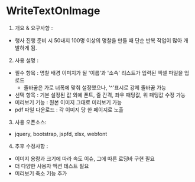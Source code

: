 # WriteTextOnImage

1. 개요 & 요구사항 :  
  - 행사 진행 준비 시 50내지 100명 이상의 명찰을 만들 때 단순 반복 작업이 많아 개발하게 됨.
  
2. 사용 설명 : 
  - 필수 항목 : 명찰 배경 이미지가 될 '이름'과 '소속' 리스트가 입력된 엑셀 파일을 업로드
    * 줄바꿈은 가로 너폭에 맞춰 설정했으나, '^'표시로 강제 줄바꿈 가능
  - 선택 항목 : 기본 설정된 값 외에 폰트, 줄 간격, 좌우 패딩값, 위 패딩값 수정 가능 
  - 미리보기 기능 : 원본 이미지 그대로 미리보기 가능
  - pdf 파일 다운로드 : 각 이미지 당 한 페이지로 노출

3. 사용 오픈소스: 
  - jquery, bootstrap, jspfd, xlsx, webfont
  
4. 추후 수정사항 :
  - 이미지 용량과 크기에 따라 속도 이슈, 그에 따른 로딩바 구현 필요
  - 더 다양한 사용자 액션 테스트 필요
  - 미리보기 축소 기능 추가
